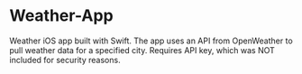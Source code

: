 # Weather-App
Weather iOS app built with Swift. The app uses an API from OpenWeather to pull weather data for a specified city. Requires API key, which was NOT included for security reasons.

